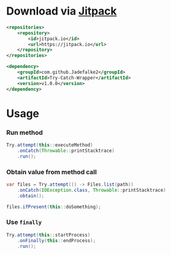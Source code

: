 # Download via [Jitpack](https://jitpack.io/#Jadefalke2/Try-Catch-Wrapper/v1.0.0)
```xml
<repositories>
    <repository>
        <id>jitpack.io</id>
        <url>https://jitpack.io</url>
    </repository>
</repositories>
```
```xml
<dependency>
    <groupId>com.github.Jadefalke2</groupId>
    <artifactId>Try-Catch-Wrapper</artifactId>
    <version>v1.0.0</version>
</dependency>
```
# Usage
### Run method
```java
Try.attempt(this::executeMethod)
	.onCatch(Throwable::printStacktrace)
	.run();
```
### Obtain value from method call
```java
var files = Try.attempt(() -> Files.list(path))
    .onCatch(IOException.class, Throwable::printStacktrace)
    .obtain();

files.ifPresent(this::doSomething);
```
### Use `finally`
```java
Try.attempt(this::startProcess)
    .onFinally(this::endProcess);
    .run();
```
